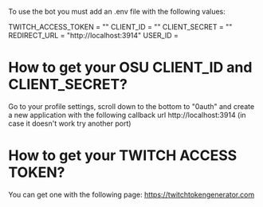 To use the bot you must add an .env file with the following values:

TWITCH_ACCESS_TOKEN = "<YourTokenHere>"
CLIENT_ID = "<YourOsourAppIdHere>"
CLIENT_SECRET = "<YourOsourAppSecretHere>"
REDIRECT_URL = "http://localhost:3914"
USER_ID = <YourOurOsuId>

# How to get your OSU CLIENT_ID and CLIENT_SECRET? 

Go to your profile settings, scroll down to the bottom to "0auth" and create a new application with the following callback url http://localhost:3914 (in case it doesn't work try another port)

# How to get your TWITCH ACCESS TOKEN?

You can get one with the following page: https://twitchtokengenerator.com 
